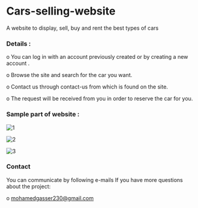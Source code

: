 # Cars-selling-website
A website to display, sell, buy and rent the best types of cars

### Details :

o You can log in with an account previously created or by creating a new account .

o Browse the site and search for the car you want.

o Contact us through contact-us from which is found on the site. 

o The request will be received from you in order to reserve the car for you.

### Sample part of website :
![1](https://github.com/mohamed-gasser/Cars-selling-website/assets/102036714/a94eb99d-79cb-4c82-ad18-42611572a590)

![2](https://github.com/mohamed-gasser/Cars-selling-website/assets/102036714/667fa0b3-400d-4125-a70d-b69c0fc44cfb)

![3](https://github.com/mohamed-gasser/Cars-selling-website/assets/102036714/77d09238-058a-4dc7-84aa-51300eee1bdf)


### Contact
 You can communicate by following e-mails If you have more questions about the project:
 
 o  mohamedgasser230@gmail.com
